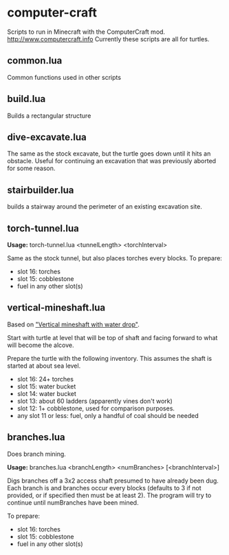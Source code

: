 computer-craft
==============

Scripts to run in Minecraft with the ComputerCraft mod. http://www.computercraft.info
Currently these scripts are all for turtles.

common.lua
----------
Common functions used in other scripts

build.lua
---------
Builds a rectangular structure

dive-excavate.lua
-----------------
The same as the stock excavate, but the turtle goes down until it hits an obstacle. Useful for continuing
an excavation that was previously aborted for some reason.

stairbuilder.lua
----------------
builds a stairway around the perimeter of an existing excavation site.

torch-tunnel.lua
----------------
**Usage:** torch-tunnel.lua &lt;tunnelLength> &lt;torchInterval>

Same as the stock tunnel, but also places torches every <torchInterval> blocks.
To prepare:
- slot 16: torches
- slot 15: cobblestone
- fuel in any other slot(s)

vertical-mineshaft.lua
----------------------
Based on ["Vertical mineshaft with water drop"](http://www.minecraftwiki.net/wiki/Mining#Vertical_mineshaft_with_water_drop).

Start with turtle at level that will be top of shaft and facing forward to what will become the alcove.

Prepare the turtle with the following inventory. This assumes the shaft is started at about sea level.
- slot 16: 24+ torches
- slot 15: water bucket
- slot 14: water bucket
- slot 13: about 60 ladders (apparently vines don't work)
- slot 12: 1+ cobblestone, used for comparison purposes.
- any slot 11 or less: fuel, only a handful of coal should be needed

branches.lua
------------
Does branch mining.

**Usage:** branches.lua &lt;branchLength> &lt;numBranches> [&lt;branchInterval>]

Digs branches off a 3x2 access shaft presumed to have already been dug.
Each branch is <branchLength> and branches occur every
<branchInterval> blocks (defaults to 3 if not provided, or if specified then must be at least 2).
The program will try to continue until numBranches have been mined.

To prepare:
- slot 16: torches
- slot 15: cobblestone
- fuel in any other slot(s)
